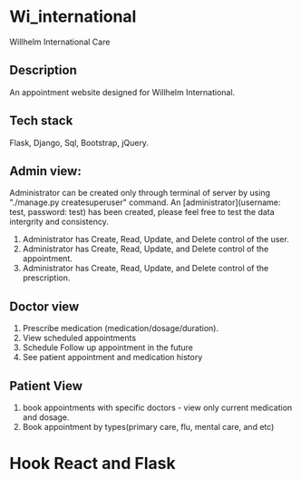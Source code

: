 # Wi_international
 Willhelm International Care 

## Description

An appointment website designed for Willhelm International. 

## Tech stack 
Flask, Django, Sql, Bootstrap, jQuery.

<!-- **Webiste:** [Deployed on Pythonanywhere](http://jasonchan.pythonanywhere.com) -->

## Admin view:

Administrator can be created only through terminal of server by using "./manage.py createsuperuser" command. An [administrator](username: test, password: test) has been created, please feel free to test the data intergrity and consistency.

1. Administrator has Create, Read, Update, and Delete control of the user.
2. Administrator has Create, Read, Update, and Delete control of the appointment.
3. Administrator has Create, Read, Update, and Delete control of the prescription.
 
## Doctor view
 
1. Prescribe medication (medication/dosage/duration).
2. View scheduled appointments
3. Schedule Follow up appointment in the future
4. See patient appointment and medication history


## Patient View

1. book appointments with specific doctors - view only current medication and dosage.
2. Book appointment by types(primary care, flu, mental care, and etc)

# Hook React and Flask
